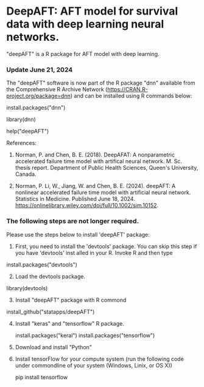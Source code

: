 
# DeepAFT: AFT model for survival data with deep learning neural networks.

"deepAFT" is a R package for AFT model with deep learning.

### Update June 21, 2024
The "deepAFT" software is now part of the R package "dnn" available from the Comprehensive R Archive Network (https://CRAN.R-project.org/package=dnn) and can be installed using R commands below:

  install.packages("dnn")

  library(dnn)

  help("deepAFT")

References: 

1. Norman, P. and Chen, B. E. (2018). DeepAFAT: A nonparametric accelerated failure time model with artifical neural network. M. Sc. thesis report. Department of Public Health Sciences, Queen's University, Canada.

2. Norman, P. Li, W., Jiang, W. and Chen, B. E. (2024). deepAFT: A nonlinear accelerated failure time model with artificial neural network. Statistics in Medicine. Published June 18, 2024. <https://onlinelibrary.wiley.com/doi/full/10.1002/sim.10152>. 


### The following steps are not longer required.
Please use the steps below to install 'deepAFT' package:

1. First, you need to install the 'devtools' package. You can skip this step if you have 'devtools' inst
alled in your R. Invoke R and then type

  install.packages("devtools")

2. Load the devtools package.

  library(devtools)

3. Install "deepAFT" package with R commond

  install_github("statapps/deepAFT")
 
4. Install "keras" and "tensorflow" R package.

   install.packages("keral")
   install.packages("tensorflow")
   
5. Download and install "Python"

6. Install tensorFlow for your compute system (run the following code under commondline of your system (Windows, Linix, or OS X))

   pip install tensorflow
